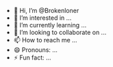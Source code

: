 - 👋 Hi, I’m @Brokenloner
- 👀 I’m interested in ...
- 🌱 I’m currently learning ...
- 💞️ I’m looking to collaborate on ...
- 📫 How to reach me ...
- 😄 Pronouns: ...
- ⚡ Fun fact: ...

<!---
Brokenloner/Brokenloner is a ✨ special ✨ repository because its `README.md` (this file) appears on your GitHub profile.
You can click the Preview link to take a look at your changes.
--->
